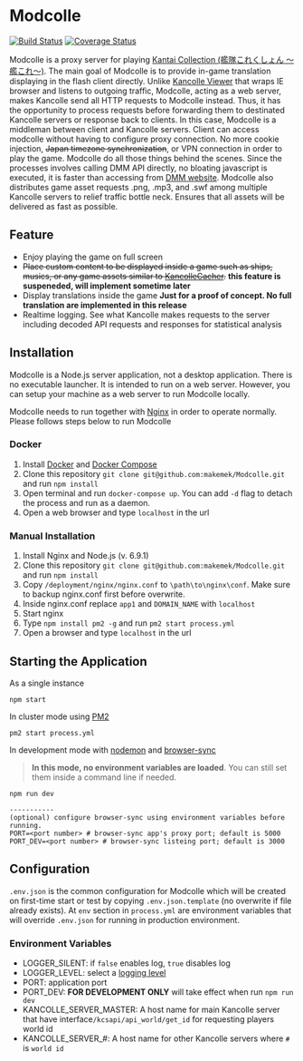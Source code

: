 # Modcolle

[![Build Status](https://travis-ci.org/makemek/Modcolle.svg?branch=dev)](https://travis-ci.org/makemek/Modcolle)
[![Coverage Status](https://coveralls.io/repos/github/makemek/Modcolle/badge.svg?branch=dev)](https://coveralls.io/github/makemek/Modcolle?branch=dev)

Modcolle is a proxy server for playing [Kantai Collection (艦隊これくしょん ～艦これ～)](http://www.dmm.com/netgame_s/kancolle/).
The main goal of Modcolle is to provide in-game translation displaying in the flash client directly.
Unlike [Kancolle Viewer](https://github.com/Grabacr07/KanColleViewer) that wraps IE browser and listens to outgoing traffic, Modcolle, acting as a web server, makes Kancolle send all HTTP requests to Modcolle instead.
Thus, it has the opportunity to process requests before forwarding them to destinated Kancolle servers or response back to clients.
In this case, Modcolle is a middleman between client and Kancolle servers.
Client can access modcolle without having to configure proxy connection.
No more cookie injection, ~~Japan timezone synchronization~~, or VPN connection in order to play the game.
Modcolle do all those things behind the scenes.
Since the processes involves calling DMM API directly, no bloating javascript is executed, it is faster than accessing from [DMM website](http://www.dmm.com).
Modcolle also distributes game asset requests .png, .mp3, and .swf among multiple Kancolle servers to relief traffic bottle neck.
Ensures that all assets will be delivered as fast as possible.

## Feature
* Enjoy playing the game on full screen
* ~~Place custom content to be displayed inside a game such as ships, musics, or any game assets similar to [KancolleCacher](https://github.com/df32/KanColleCacher).~~ **this feature is suspeneded, will implement sometime later**
* Display translations inside the game **Just for a proof of concept. No full translation are implemented in this release**
* Realtime logging. See what Kancolle makes requests to the server including decoded API requests and responses for statistical analysis

## Installation
Modcolle is a Node.js server application, not a desktop application.
There is no executable launcher.
It is intended to run on a web server.
However, you can setup your machine as a web server to run Modcolle locally.

Modcolle needs to run together with [Nginx](https://www.nginx.com/) in order to operate normally.
Please follows steps below to run Modcolle

### Docker

1. Install [Docker](https://docs.docker.com/engine/installation/) and [Docker Compose](https://docs.docker.com/compose/install/)
2. Clone this repository `git clone git@github.com:makemek/Modcolle.git` and run `npm install`
3. Open terminal and run `docker-compose up`. You can add `-d` flag to detach the process and run as a daemon.
4. Open a web browser and type `localhost` in the url

### Manual Installation

1. Install Nginx and Node.js (v. 6.9.1)
2. Clone this repository `git clone git@github.com:makemek/Modcolle.git` and run `npm install`
3. Copy `/deployment/nginx/nginx.conf` to `\path\to\nginx\conf`. Make sure to backup nginx.conf first before overwrite.
4. Inside nginx.conf replace `app1` and `DOMAIN_NAME` with `localhost`
5. Start nginx
6. Type `npm install pm2 -g` and run `pm2 start process.yml`
7. Open a browser and type `localhost` in the url

## Starting the Application

As a single instance
```
npm start
```

In cluster mode using [PM2](https://npmjs.org/packages/pm2)
```
pm2 start process.yml
```

In development mode with [nodemon](https://npmjs.org/packages/nodemon) and [browser-sync](https://npmjs.org/packages/browser-sync)
> **In this mode, no environment variables are loaded**.
You can still set them inside a command line if needed.
```
npm run dev

-----------
(optional) configure browser-sync using environment variables before running.
PORT=<port number> # browser-sync app's proxy port; default is 5000
PORT_DEV=<port number> # browser-sync listeing port; default is 3000
```

## Configuration
`.env.json` is the common configuration for Modcolle which will be created on first-time start or test by copying `.env.json.template` (no overwrite if file already exists).
At `env` section in `process.yml` are environment variables that will override `.env.json` for running in production environment.

### Environment Variables
- LOGGER_SILENT: if `false` enables log, `true` disables log
- LOGGER_LEVEL: select a [logging level](https://github.com/winstonjs/winston#logging-levels)
- PORT: application port
- PORT_DEV: **FOR DEVELOPMENT ONLY** will take effect when run `npm run dev`
- KANCOLLE_SERVER_MASTER: A host name for main Kancolle server that have interface`/kcsapi/api_world/get_id` for requesting players world id
- KANCOLLE_SERVER_#: A host name for other Kancolle servers where `#` is `world id`
